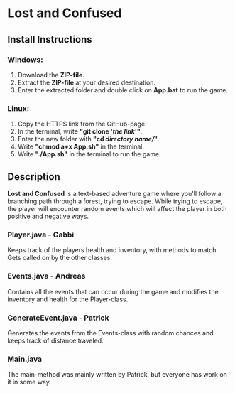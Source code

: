 # Lost and Confused

## Install Instructions

### Windows:

1. Download the **ZIP-file**.
2. Extract the **ZIP-file** at your desired destination.
3. Enter the extracted folder and double click on **App.bat** to run the game.

### Linux:

1. Copy the HTTPS link from the GitHub-page.
2. In the terminal, write **"git clone '*the link*'"**. 
3. Enter the new folder with **"cd *directory name/*".**
4. Write **"chmod a+x App.sh"** in the terminal.
5. Write **"./App.sh"** in the terminal to run the game.

  
## Description
  
**Lost and Confused** is a text-based adventure game where you'll follow a branching path through a forest, trying to escape.
While trying to escape, the player will encounter random events which will affect the player in both positive and negative ways.

### Player.java - Gabbi

Keeps track of the players health and inventory, with methods to match. Gets called on by the other classes.

### Events.java - Andreas
Contains all the events that can occur during the game and modifies the inventory and health for the Player-class.

### GenerateEvent.java - Patrick

Generates the events from the Events-class with random chances and keeps track of distance traveled.

### Main.java

The main-method was mainly written by Patrick, but everyone has work on it in some way.
